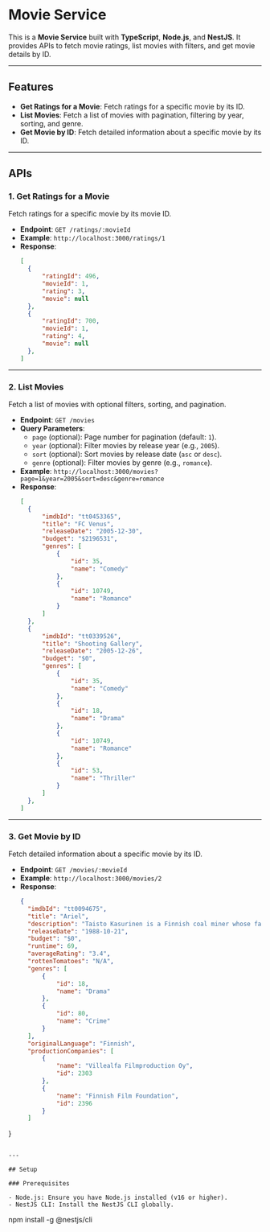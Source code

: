 

# Movie Service

This is a **Movie Service** built with **TypeScript**, **Node.js**, and **NestJS**. It provides APIs to fetch movie ratings, list movies with filters, and get movie details by ID.

---

## Features

- **Get Ratings for a Movie**: Fetch ratings for a specific movie by its ID.
- **List Movies**: Fetch a list of movies with pagination, filtering by year, sorting, and genre.
- **Get Movie by ID**: Fetch detailed information about a specific movie by its ID.

---

## APIs

### 1. **Get Ratings for a Movie**
Fetch ratings for a specific movie by its movie ID.

- **Endpoint**: `GET /ratings/:movieId`
- **Example**: `http://localhost:3000/ratings/1`
- **Response**:
  ```json
  [
    {
        "ratingId": 496,
        "movieId": 1,
        "rating": 3,
        "movie": null
    },
    {
        "ratingId": 700,
        "movieId": 1,
        "rating": 4,
        "movie": null
    },
  ]
  ```

---

### 2. **List Movies**
Fetch a list of movies with optional filters, sorting, and pagination.

- **Endpoint**: `GET /movies`
- **Query Parameters**:
  - `page` (optional): Page number for pagination (default: `1`).
  - `year` (optional): Filter movies by release year (e.g., `2005`).
  - `sort` (optional): Sort movies by release date (`asc` or `desc`).
  - `genre` (optional): Filter movies by genre (e.g., `romance`).
- **Example**: `http://localhost:3000/movies?page=1&year=2005&sort=desc&genre=romance`
- **Response**:
  ```json
  [
    {
        "imdbId": "tt0453365",
        "title": "FC Venus",
        "releaseDate": "2005-12-30",
        "budget": "$2196531",
        "genres": [
            {
                "id": 35,
                "name": "Comedy"
            },
            {
                "id": 10749,
                "name": "Romance"
            }
        ]
    },
    {
        "imdbId": "tt0339526",
        "title": "Shooting Gallery",
        "releaseDate": "2005-12-26",
        "budget": "$0",
        "genres": [
            {
                "id": 35,
                "name": "Comedy"
            },
            {
                "id": 18,
                "name": "Drama"
            },
            {
                "id": 10749,
                "name": "Romance"
            },
            {
                "id": 53,
                "name": "Thriller"
            }
        ]
    },
  ]
  ```

---

### 3. **Get Movie by ID**
Fetch detailed information about a specific movie by its ID.

- **Endpoint**: `GET /movies/:movieId`
- **Example**: `http://localhost:3000/movies/2`
- **Response**:
  ```json
  {
    "imdbId": "tt0094675",
    "title": "Ariel",
    "description": "Taisto Kasurinen is a Finnish coal miner whose father has just committed suicide and who is framed for a crime he did not commit. In jail, he starts to dream about leaving the country and starting a new life. He escapes from prison but things don't go as planned...",
    "releaseDate": "1988-10-21",
    "budget": "$0",
    "runtime": 69,
    "averageRating": "3.4",
    "rottenTomatoes": "N/A",
    "genres": [
        {
            "id": 18,
            "name": "Drama"
        },
        {
            "id": 80,
            "name": "Crime"
        }
    ],
    "originalLanguage": "Finnish",
    "productionCompanies": [
        {
            "name": "Villealfa Filmproduction Oy",
            "id": 2303
        },
        {
            "name": "Finnish Film Foundation",
            "id": 2396
        }
    ]
}
  ```

---

## Setup

### Prerequisites

- Node.js: Ensure you have Node.js installed (v16 or higher).
- NestJS CLI: Install the NestJS CLI globally.
  ```
  npm install -g @nestjs/cli
  


